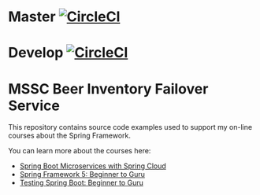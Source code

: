# Master  [![CircleCI](https://dl.circleci.com/status-badge/img/gh/JackAubrey/mssc-beer-inventory-failover-service/tree/master.svg?style=svg)](https://dl.circleci.com/status-badge/redirect/gh/JackAubrey/mssc-beer-inventory-failover-service/tree/master)
# Develop [![CircleCI](https://dl.circleci.com/status-badge/img/gh/JackAubrey/mssc-beer-inventory-failover-service/tree/develop.svg?style=svg)](https://dl.circleci.com/status-badge/redirect/gh/JackAubrey/mssc-beer-inventory-failover-service/tree/develop)
# MSSC Beer Inventory Failover Service

This repository contains source code examples used to support my on-line courses about the Spring Framework.

You can learn more about the courses here:
* [Spring Boot Microservices with Spring Cloud](https://www.udemy.com/spring-boot-microservices-with-spring-cloud-beginner-to-guru/?couponCode=GIT_HUB2)
* [Spring Framework 5: Beginner to Guru](https://www.udemy.com/course/spring-framework-5-beginner-to-guru/?couponCode=GITHUB_SFGPETCLINIC)
* [Testing Spring Boot: Beginner to Guru](https://www.udemy.com/testing-spring-boot-beginner-to-guru/?couponCode=GITHUB_REPO_SF5B2G)
